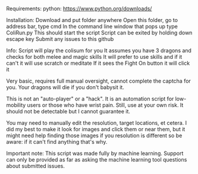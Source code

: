 Requirements:
python: https://www.python.org/downloads/

Installation:
Download and put folder anywhere
Open this folder, go to address bar, type cmd
In the command line window that pops up type ColiRun.py
This should start the script
Script can be exited by holding down escape key
Submit any issues to this github

Info:
Script will play the colisum for you
It assumes you have 3 dragons and checks for both melee and magic skills
It will prefer to use skills and if it can't it will use scratch or meditate
If it sees the Fight On button it will click it

Very basic, requires full manual oversight, cannot complete the captcha for you.
Your dragons will die if you don't babysit it.

This is not an "auto-player" or a "hack". 
It is an automation script for low-mobility users or those who have wrist pain.
Still, use at your own risk. It should not be detectable but I cannot guarantee it.

You may need to manually edit the resolution, target locations, et cetera.
I did my best to make it look for images and click them or near them,
but it might need help finding those images if you resolution is different so be aware:
if it can't find anything that's why.

Important note:
This script was made fully by machine learning. 
Support can only be provided as far as asking the machine learning tool questions about submitted issues.

